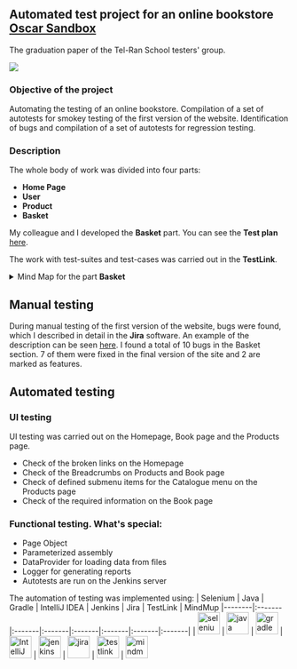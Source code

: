 ## **Automated test project for an online bookstore** <a href="https://latest.oscarcommerce.com/" target="_blank"> <b> Oscar Sandbox </b></a>
The graduation paper of the Tel-Ran School testers' group. 

<a target="_blank">
  <img src="https://github.com/elenakacher/Project/blob/master/images/OscarSandbox.jpg">
</a>


### **Objective of the project**

Automating the testing of an online bookstore. Compilation of a set of autotests for smokey testing of the first version of the website. Identification of bugs and compilation of a set of autotests for regression testing. 

### **Description**

The whole body of work was divided into four parts: 
- **Home Page**
- **User**
- **Product**
- **Basket**
  
My colleague and I developed the **Basket** part. You can see the **Test plan** <a href="https://docs.google.com/spreadsheets/d/1E53fUlBurmhZyhmSGJSuPg5L7KQCmIgu/edit?usp=sharing&ouid=107532909200609964385&rtpof=true&sd=true" target="_blank"> here</a>.

The work with test-suites and test-cases was carried out in the **TestLink**.

<details><summary> Mind Map for the part <b>Basket </b></summary>

<a target="_blank" width="50%" heidth="50%">
  <img src="https://github.com/elenakacher/Project/blob/master/images/mindMap.jpg">
</a>

</details>

## **Manual testing**
During manual testing of the first version of the website, bugs were found, which I described in detail in the **Jira** software. An example of the description can be seen <a href="https://github.com/elenakacher/Project/blob/master/images/bugReports.pdf" target="_blank"> here</a>. I found a total of 10 bugs in the Basket section. 7 of them were fixed in the final version of the site and 2 are marked as features. 

## **Automated testing**

### **UI testing**
UI testing was carried out on the Homepage, Book page and the Products page.
- Check of the broken links on the Homepage
- Check of the Breadcrumbs on Products and Book page 
- Check of defined submenu items for the Catalogue menu on the Products page
- Check of the required information on the Book page

### **Functional testing. What's special:**

- Page Object
- Parameterized assembly
- DataProvider for loading data from files
- Logger for generating reports
- Autotests are run on the Jenkins server
  
The automation of testing was implemented using:
| Selenium | Java | Gradle | IntelliJ IDEA | Jenkins | Jira | TestLink | MindMup
|--------|:-------|:-------|:-------|:-------|:-------|:-------|:-------| 
|<a target="_blank" rel="noreferrer"> <img src="https://github.com/elenakacher/Project/blob/master/images/selenium.svg" alt="selenium" width="40" height="40"/> </a> | <a target="_blank" rel="noreferrer"> <img src="https://github.com/elenakacher/Project/blob/master/images/java-original-wordmark.svg" alt="java" width="40" height="40"/> </a> | <a target="_blank" rel="noreferrer"> <img src="https://github.com/elenakacher/Project/blob/master/images/gradle.svg" alt="gradle" width="40" height="40"/> </a> | <a target="_blank" rel="noreferrer"> <img src="https://github.com/elenakacher/Project/blob/master/images/intellij-idea.svg" alt="IntelliJ" width="40" height="40"/> </a> | <a target="_blank" rel="noreferrer"> <img src="https://github.com/elenakacher/Project/blob/master/images/jenkins-original.svg" alt="jenkins" width="40" height="40"/> </a> | <a target="_blank" rel="noreferrer"> <img src="https://github.com/elenakacher/Project/blob/master/images/jira.svg" alt="jira" width="40" height="40"/> </a> | <a target="_blank" rel="noreferrer"> <img src="https://github.com/elenakacher/Project/blob/master/images/testlink.png" alt="testlink" width="40" height="40"/> </a> | <a target="_blank" rel="noreferrer"> <img src="https://github.com/elenakacher/Project/blob/master/images/MindMup.png" alt="mindmup" width="40" height="40"/> </a>
